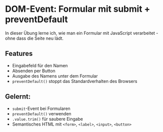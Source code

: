 # DOM-Event: Formular mit submit + preventDefault

In dieser Übung lerne ich, wie man ein Formular mit JavaScript verarbeitet - ohne dass die Seite neu lädt.

## Features

- Eingabefeld für den Namen
- Absenden per Button
- Ausgabe des Namens unter dem Formular
- `preventDefault()` stoppt das Standardverhalten des Browsers

## Gelernt:

- `submit`-Event bei Formularen
- `preventDefault()` verwenden
- `.value.trim()` für saubere Eingabe
- Semantisches HTML mit `<form>`, `<label>`, `<input>`, `<button>`

